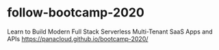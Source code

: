 # follow-bootcamp-2020
Learn to Build Modern Full Stack Serverless Multi-Tenant SaaS Apps and APIs
https://panacloud.github.io/bootcamp-2020/
